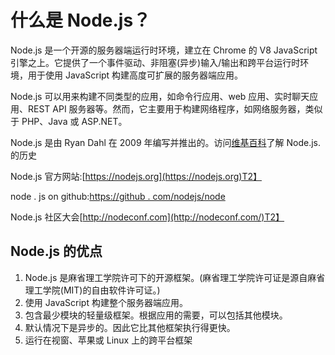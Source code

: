 # 什么是 Node.js？



Node.js 是一个开源的服务器端运行时环境，建立在 Chrome 的 V8 JavaScript 引擎之上。它提供了一个事件驱动、非阻塞(异步)输入/输出和跨平台运行时环境，用于使用 JavaScript 构建高度可扩展的服务器端应用。

Node.js 可以用来构建不同类型的应用，如命令行应用、web 应用、实时聊天应用、REST API 服务器等。然而，它主要用于构建网络程序，如网络服务器，类似于 PHP、Java 或 ASP.NET。

Node.js 是由 Ryan Dahl 在 2009 年编写并推出的。访问[维基百科](https://en.wikipedia.org/wiki/Node.js)了解 Node.js. 的历史

Node.js 官方网站:[https://nodejs.org](https://nodejs.org)T2】

node . js on github:[https://github . com/nodejs/node](https://github.com/nodejs/node)

Node.js 社区大会[http://nodeconf.com](http://nodeconf.com/)T2】

## Node.js 的优点

1.  Node.js 是麻省理工学院许可下的开源框架。(麻省理工学院许可证是源自麻省理工学院(MIT)的自由软件许可证。)
2.  使用 JavaScript 构建整个服务器端应用。
3.  包含最少模块的轻量级框架。根据应用的需要，可以包括其他模块。
4.  默认情况下是异步的。因此它比其他框架执行得更快。
5.  运行在视窗、苹果或 Linux 上的跨平台框架